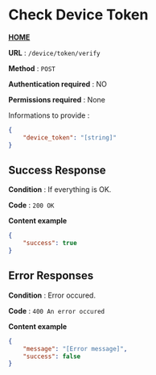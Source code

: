 # Check Device Token
**[HOME](../README.md)**


**URL** : `/device/token/verify`

**Method** : `POST`

**Authentication required** : NO

**Permissions required** : None


Informations to provide :

```json
{
    "device_token": "[string]"
}
```

## Success Response

**Condition** : If everything is OK.

**Code** : `200 OK`

**Content example**

```json
{
    "success": true
}
```

## Error Responses

**Condition** : Error occured.

**Code** : `400 An error occured`

**Content example**

```json
{
    "message": "[Error message]",
    "success": false
}
```